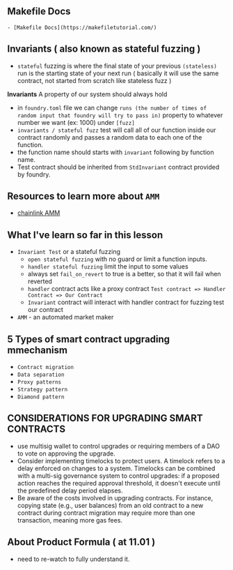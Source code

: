 <!-- VIDEO STOP AT 10.50 -->

## Makefile Docs
    - [Makefile Docs](https://makefiletutorial.com/)


## Invariants ( also known as stateful fuzzing )
  - `stateful` fuzzing is where the final state of your previous `(stateless)` run is the starting state of your next run ( basically it will use the same contract, not started from scratch like stateless fuzz )
  
**Invariants** A property of our system should always hold
- in `foundry.toml` file we can change `runs (the number of times of random input that foundry will try to pass in)` property to whatever number we want (ex: 1000) under `[fuzz]`
- `invariants / stateful fuzz` test will call all of our function inside our contract randomly and passes a     random data to each one of the function.
- the function name should starts with `invariant` following by function name.
- Test contract should be inherited from `StdInvariant` contract provided by foundry.    


## Resources to learn more about `AMM`
 - [chainlink AMM](https://chain.link/education-hub/what-is-an-automated-market-maker-amm)
  

## What I've learn so far in this lesson
   - `Invariant Test` or a stateful fuzzing
      - `open stateful fuzzing` with no guard or limit a function inputs.
      - `handler stateful fuzzing` limit the input to some values
      - always set `fail_on_revert` to true is a better, so that it will fail when reverted
      - `handler` contract acts like a proxy contract `Test contract => Handler Contract => Our Contract`
      - `Invariant` contract will interact with handler contract for fuzzing test our contract
   - `AMM` - an automated market maker
 

  ## 5 Types of smart contract upgrading mmechanism
  -  `Contract migration`
  -  `Data separation`
  -  `Proxy patterns`
  -  `Strategy pattern`
  -  `Diamond pattern`
  
  ## CONSIDERATIONS FOR UPGRADING SMART CONTRACTS
  - use multisig wallet to control upgrades or requiring members of a DAO to vote on approving the upgrade.
  - Consider implementing timelocks to protect users. A timelock refers to a delay enforced on changes to a system. Timelocks can be combined with a multi-sig governance system to control upgrades: if a proposed action reaches the required approval threshold, it doesn't execute until the predefined delay period elapses.
  - Be aware of the costs involved in upgrading contracts. For instance, copying state (e.g., user balances) from an old contract to a new contract during contract migration may require more than one transaction, meaning more gas fees.

  

 ## About Product Formula ( at 11.01 )
  - need to re-watch to fully understand it.